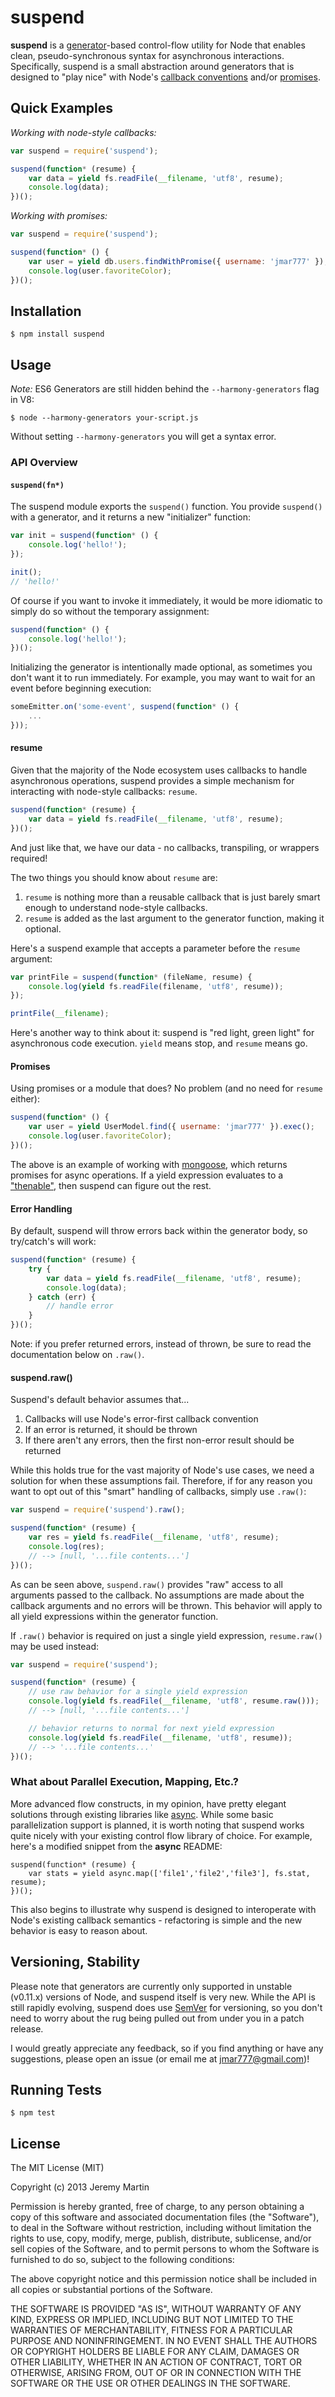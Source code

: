 # suspend

**suspend** is a [generator](http://wiki.ecmascript.org/doku.php?id=harmony:generators)-based control-flow utility for Node that enables clean, pseudo-synchronous syntax for asynchronous interactions.  Specifically, suspend is a small abstraction around generators that is designed to "play nice" with Node's [callback conventions](http://docs.nodejitsu.com/articles/getting-started/control-flow/what-are-callbacks) and/or [promises](http://promises-aplus.github.io/promises-spec/).

## Quick Examples

*Working with node-style callbacks:*

```javascript
var suspend = require('suspend');

suspend(function* (resume) {
    var data = yield fs.readFile(__filename, 'utf8', resume);
    console.log(data);
})();
```

*Working with promises:*

```javascript
var suspend = require('suspend');

suspend(function* () {
    var user = yield db.users.findWithPromise({ username: 'jmar777' });
    console.log(user.favoriteColor);
})();
```

## Installation

```
$ npm install suspend
```

## Usage

*Note:* ES6 Generators are still hidden behind the `--harmony-generators` flag in V8:

```
$ node --harmony-generators your-script.js
```

Without setting `--harmony-generators` you will get a syntax error.

### API Overview

#### `suspend(fn*)`

The suspend module exports the `suspend()` function.  You provide `suspend()` with a generator, and it returns a new "initializer" function:

```javascript
var init = suspend(function* () {
    console.log('hello!');
});

init();
// 'hello!'
```

Of course if you want to invoke it immediately, it would be more idiomatic to simply do so without the temporary assignment:

```javascript
suspend(function* () {
    console.log('hello!');
})();
```

Initializing the generator is intentionally made optional, as sometimes you don't want it to run immediately.  For example, you may want to wait for an event before beginning execution:

```javascript
someEmitter.on('some-event', suspend(function* () {
    ...
}));
```

#### resume

Given that the majority of the Node ecosystem uses callbacks to handle asynchronous operations, suspend provides a simple mechanism for interacting with node-style callbacks: `resume`.

```javascript
suspend(function* (resume) {
    var data = yield fs.readFile(__filename, 'utf8', resume);
})();
```

And just like that, we have our data - no callbacks, transpiling, or wrappers required!

The two things you should know about `resume` are:

1. `resume` is nothing more than a reusable callback that is just barely smart enough to understand node-style callbacks.
2. `resume` is added as the last argument to the generator function, making it optional.

Here's a suspend example that accepts a parameter before the `resume` argument:

```javascript
var printFile = suspend(function* (fileName, resume) {
    console.log(yield fs.readFile(filename, 'utf8', resume));
});

printFile(__filename);
```

Here's another way to think about it: suspend is "red light, green light" for asynchronous code execution.  `yield` means stop, and `resume` means go.

#### Promises

Using promises or a module that does? No problem (and no need for `resume` either):

```javascript
suspend(function* () {
    var user = yield UserModel.find({ username: 'jmar777' }).exec();
    console.log(user.favoriteColor);
})();
```

The above is an example of working with [mongoose](http://mongoosejs.com/), which returns promises for async operations.  If a yield expression evaluates to a ["thenable"](https://github.com/promises-aplus/promises-spec#terminology), then suspend can figure out the rest.

#### Error Handling

By default, suspend will throw errors back within the generator body, so try/catch's will work:

```javascript
suspend(function* (resume) {
    try {
        var data = yield fs.readFile(__filename, 'utf8', resume);
        console.log(data);
    } catch (err) {
        // handle error
    }
})();
```

Note: if you prefer returned errors, instead of thrown, be sure to read the documentation below on `.raw()`.

#### suspend.raw()

Suspend's default behavior assumes that...

1. Callbacks will use Node's error-first callback convention
2. If an error is returned, it should be thrown
3. If there aren't any errors, then the first non-error result should be returned

While this holds true for the vast majority of Node's use cases, we need a solution for when these assumptions fail.  Therefore, if for any reason you want to opt out of this "smart" handling of callbacks, simply use `.raw()`:

```javascript
var suspend = require('suspend').raw();

suspend(function* (resume) {
    var res = yield fs.readFile(__filename, 'utf8', resume);
    console.log(res);
    // --> [null, '...file contents...']
})();
```

As can be seen above, `suspend.raw()` provides "raw" access to all arguments passed to the callback.  No assumptions are made about the callback arguments and no errors will be thrown.  This behavior will apply to all yield expressions within the generator function.

If `.raw()` behavior is required on just a single yield expression, `resume.raw()` may be used instead:

```javascript
var suspend = require('suspend');

suspend(function* (resume) {
    // use raw behavior for a single yield expression
    console.log(yield fs.readFile(__filename, 'utf8', resume.raw()));
    // --> [null, '...file contents...']

    // behavior returns to normal for next yield expression
    console.log(yield fs.readFile(__filename, 'utf8', resume));
    // --> '...file contents...'
})();
```

### What about Parallel Execution, Mapping, Etc.?

More advanced flow constructs, in my opinion, have pretty elegant solutions through existing libraries like [async](https://github.com/caolan/async/).  While some basic parallelization support is planned, it is worth noting that suspend works quite nicely with your existing control flow library of choice.  For example, here's a modified snippet from the **async** README:

```
suspend(function* (resume) {
    var stats = yield async.map(['file1','file2','file3'], fs.stat, resume);
})();
```

This also begins to illustrate why suspend is designed to interoperate with Node's existing callback semantics - refactoring is simple and the new behavior is easy to reason about.

## Versioning, Stability

Please note that generators are currently only supported in unstable (v0.11.x) versions of Node, and suspend itself is very new.  While the API is still rapidly evolving, suspend does use [SemVer](http://semver.org/) for versioning, so you don't need to worry about the rug being pulled out from under you in a patch release.

I would greatly appreciate any feedback, so if you find anything or have any suggestions, please open an issue (or email me at jmar777@gmail.com)!

## Running Tests

```
$ npm test
```

## License 

The MIT License (MIT)

Copyright (c) 2013 Jeremy Martin

Permission is hereby granted, free of charge, to any person obtaining a copy of this software and associated documentation files (the "Software"), to deal in the Software without restriction, including without limitation the rights to use, copy, modify, merge, publish, distribute, sublicense, and/or sell copies of the Software, and to permit persons to whom the Software is furnished to do so, subject to the following conditions:

The above copyright notice and this permission notice shall be included in all copies or substantial portions of the Software.

THE SOFTWARE IS PROVIDED "AS IS", WITHOUT WARRANTY OF ANY KIND, EXPRESS OR IMPLIED, INCLUDING BUT NOT LIMITED TO THE WARRANTIES OF MERCHANTABILITY, FITNESS FOR A PARTICULAR PURPOSE AND NONINFRINGEMENT. IN NO EVENT SHALL THE AUTHORS OR COPYRIGHT HOLDERS BE LIABLE FOR ANY CLAIM, DAMAGES OR OTHER LIABILITY, WHETHER IN AN ACTION OF CONTRACT, TORT OR OTHERWISE, ARISING FROM, OUT OF OR IN CONNECTION WITH THE SOFTWARE OR THE USE OR OTHER DEALINGS IN THE SOFTWARE.
